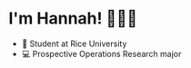 # I'm Hannah! 👩🏻‍💻


- 🎒 Student at Rice University
- 💻 Prospective Operations Research major
<!--
- 🌱 I have currently mastered web design and am trying to learn web development
- ✨ In the past I've learned data structures in Java. -->

<!-- This graphic has the same things except profile pic is included.
<img src="https://user-images.githubusercontent.com/63120066/95528990-9bdead80-098e-11eb-9c21-76bae1ac7634.png"> -->
